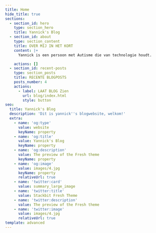 ```yaml
---
title: Home
hide_title: true
sections:
  - section_id: hero
    type: section_hero
    title: Yannick's Blog
  - section_id: about
    type: section_content
    title: OVER MIJ IN HET KORT
    content: |+
      Yannick is een persoon met Autisme die van technologie houdt.

    actions: []
  - section_id: recent-posts
    type: section_posts
    title: RECENTE BLOGPOSTS
    posts_number: 4
    actions:
      - label: LAAT BLOG Zien
        url: blog/index.html
        style: button
seo:
  title: Yannick's Blog
  description: 'Dit is yannick''s blogwebsite, welkom!'
  extra:
    - name: 'og:type'
      value: website
      keyName: property
    - name: 'og:title'
      value: Yannick's Blog
      keyName: property
    - name: 'og:description'
      value: The preview of the Fresh theme
      keyName: property
    - name: 'og:image'
      value: images/4.jpg
      keyName: property
      relativeUrl: true
    - name: 'twitter:card'
      value: summary_large_image
    - name: 'twitter:title'
      value: Stackbit Fresh Theme
    - name: 'twitter:description'
      value: The preview of the Fresh theme
    - name: 'twitter:image'
      value: images/4.jpg
      relativeUrl: true
template: advanced
---
```

